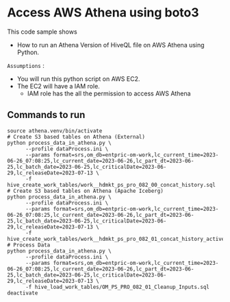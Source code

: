 # Access AWS Athena using boto3

This code sample shows 
- How to run an Athena Version of HiveQL file on AWS Athena using Python.

`Assumptions` : 
- You will run this python script on AWS EC2.
- The EC2 will have a IAM role. 
  - IAM role has the all the permission to access AWS Athena

## Commands to run

```shell
source athena.venv/bin/activate
# Create S3 based tables on Athena (External)
python process_data_in_athena.py \
      --profile dataProcess.ini \
      --params format=srs,om_db=entpric-om-work,lc_current_time=2023-06-26_07:08:25,lc_current_date=2023-06-26,lc_part_dt=2023-06-25,lc_batch_date=2023-06-25,lc_criticalDate=2023-06-29,lc_releaseDate=2023-07-13 \
      -f hive_create_work_tables/work__hdmkt_ps_pro_082_00_concat_history.sql
# Create S3 based tables on Athena (Apache Iceberg)
python process_data_in_athena.py \
      --profile dataProcess.ini \
      --params format=srs,om_db=entpric-om-work,lc_current_time=2023-06-26_07:08:25,lc_current_date=2023-06-26,lc_part_dt=2023-06-25,lc_batch_date=2023-06-25,lc_criticalDate=2023-06-29,lc_releaseDate=2023-07-13 \
      -f hive_create_work_tables/work__hdmkt_ps_pro_082_01_concat_history_active.sql
# Process Data
python process_data_in_athena.py \
      --profile dataProcess.ini \
      --params format=srs,om_db=entpric-om-work,lc_current_time=2023-06-26_07:08:25,lc_current_date=2023-06-26,lc_part_dt=2023-06-25,lc_batch_date=2023-06-25,lc_criticalDate=2023-06-29,lc_releaseDate=2023-07-13 \
      -f hive_load_work_tables/OM_PS_PRO_082_01_Cleanup_Inputs.sql
deactivate
```